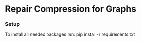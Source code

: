 # Repair Compression for Graphs

### Setup
To install all needed packages run:
   	   pip install -r requirements.txt


